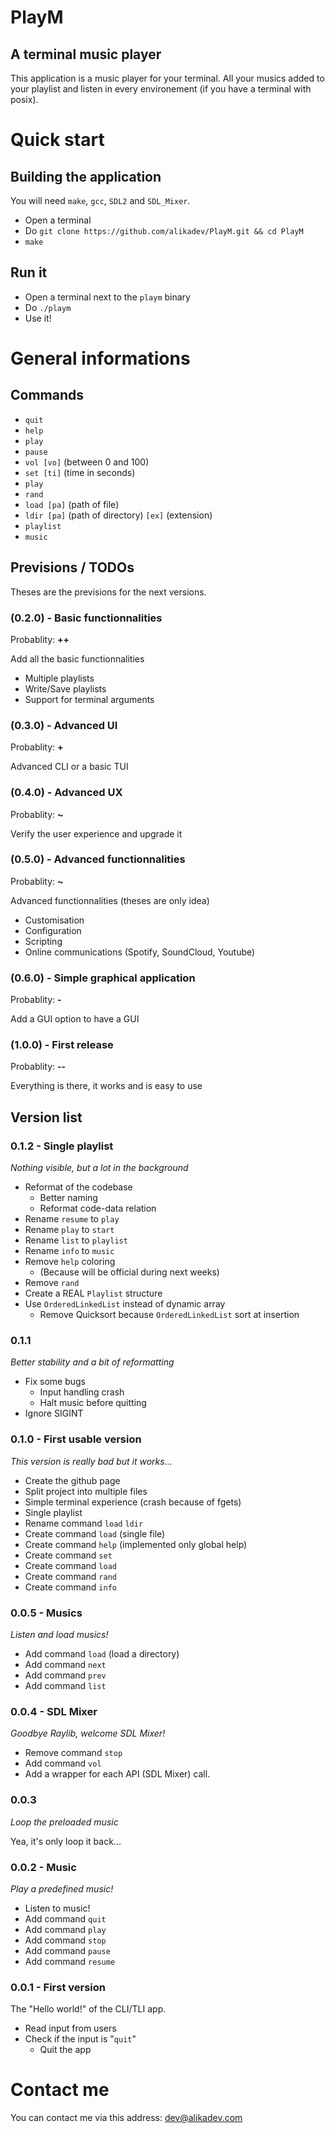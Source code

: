 # PlayM

## A terminal music player

This application is a music player for your terminal. All your musics added to your playlist and listen in every environement (if you have a terminal with posix).


<!-- ======================================== -->


# Quick start

## Building the application

You will need `make`, `gcc`, `SDL2` and `SDL_Mixer`.

- Open a terminal
- Do `git clone https://github.com/alikadev/PlayM.git && cd PlayM`
- `make`

## Run it

- Open a terminal next to the `playm` binary
- Do `./playm`
- Use it!

# General informations

## Commands

- `quit`
- `help`
- `play`
- `pause`
- `vol [vo]` (between 0 and 100)
- `set [ti]` (time in seconds)
- `play`
- `rand`
- `load [pa]` (path of file)
- `ldir [pa]` (path of directory) `[ex]` (extension)
- `playlist`
- `music`


<!-- ======================================== -->


## Previsions / TODOs

Theses are the previsions for the next versions.

### (0.2.0) - Basic functionnalities

Probablity: __++__

Add all the basic functionnalities

- Multiple playlists
- Write/Save playlists
- Support for terminal arguments

### (0.3.0) - Advanced UI

Probablity: __+__

Advanced CLI or a basic TUI

### (0.4.0) - Advanced UX

Probablity: __~__

Verify the user experience and upgrade it

### (0.5.0) - Advanced functionnalities

Probablity: __~__

Advanced functionnalities (theses are only idea)

- Customisation
- Configuration
- Scripting
- Online communications (Spotify, SoundCloud, Youtube)

### (0.6.0) - Simple graphical application

Probablity: __-__

Add a GUI option to have a GUI

### (1.0.0) - First release

Probablity: __--__

Everything is there, it works and is easy to use


<!-- ======================================== -->


## Version list

### 0.1.2 - Single playlist

_Nothing visible, but a lot in the background_

- Reformat of the codebase
  - Better naming
  - Reformat code-data relation
- Rename `resume` to `play`
- Rename `play` to `start`
- Rename `list` to `playlist`
- Rename `info` to `music`
- Remove `help` coloring 
  - (Because will be official during next weeks)
- Remove `rand`
- Create a REAL `Playlist` structure
- Use `OrderedLinkedList` instead of dynamic array
  - Remove Quicksort because `OrderedLinkedList` sort at insertion

### 0.1.1

_Better stability and a bit of reformatting_

- Fix some bugs
  - Input handling crash
  - Halt music before quitting
- Ignore SIGINT

### 0.1.0 - First usable version

_This version is really bad but it works..._

- Create the github page
- Split project into multiple files
- Simple terminal experience (crash because of fgets)
- Single playlist
- Rename command `load` `ldir`
- Create command `load` (single file)
- Create command `help` (implemented only global help)
- Create command `set`
- Create command `load`
- Create command `rand`
- Create command `info`

### 0.0.5 - Musics

_Listen and load musics!_

- Add command `load` (load a directory)
- Add command `next`
- Add command `prev`
- Add command `list`

### 0.0.4 - SDL Mixer

_Goodbye Raylib, welcome SDL Mixer!_

- Remove command `stop`
- Add command `vol`
- Add a wrapper for each API (SDL Mixer) call.

### 0.0.3

_Loop the preloaded music_

Yea, it's only loop it back...

### 0.0.2 - Music

_Play a predefined music!_

- Listen to music!
- Add command `quit`
- Add command `play`
- Add command `stop`
- Add command `pause`
- Add command `resume`

### 0.0.1 - First version

The "Hello world!" of the CLI/TLI app.

- Read input from users
- Check if the input is "`quit`"
  - Quit the app


<!-- ======================================== -->


# Contact me

You can contact me via this address: dev@alikadev.com
